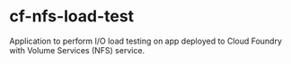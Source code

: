 # cf-nfs-load-test
Application to perform I/O load testing on app deployed to Cloud Foundry with Volume Services (NFS) service.
